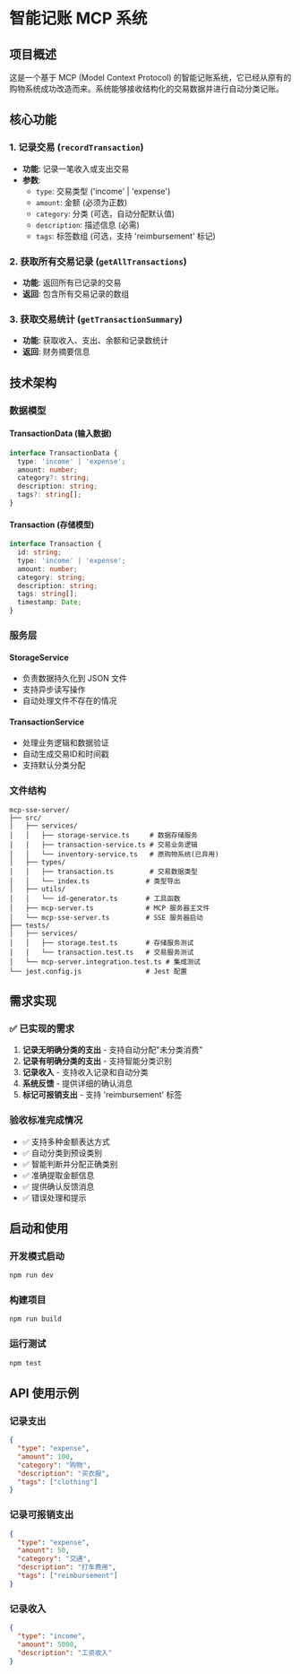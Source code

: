 # 智能记账 MCP 系统

## 项目概述

这是一个基于 MCP (Model Context Protocol) 的智能记账系统，它已经从原有的购物系统成功改造而来。系统能够接收结构化的交易数据并进行自动分类记账。

## 核心功能

### 1. 记录交易 (`recordTransaction`)
- **功能**: 记录一笔收入或支出交易
- **参数**:
  - `type`: 交易类型 ('income' | 'expense')
  - `amount`: 金额 (必须为正数)
  - `category`: 分类 (可选，自动分配默认值)
  - `description`: 描述信息 (必需)
  - `tags`: 标签数组 (可选，支持 'reimbursement' 标记)

### 2. 获取所有交易记录 (`getAllTransactions`)
- **功能**: 返回所有已记录的交易
- **返回**: 包含所有交易记录的数组

### 3. 获取交易统计 (`getTransactionSummary`)
- **功能**: 获取收入、支出、余额和记录数统计
- **返回**: 财务摘要信息

## 技术架构

### 数据模型

#### TransactionData (输入数据)
```typescript
interface TransactionData {
  type: 'income' | 'expense';
  amount: number;
  category?: string;
  description: string;
  tags?: string[];
}
```

#### Transaction (存储模型)
```typescript
interface Transaction {
  id: string;
  type: 'income' | 'expense';
  amount: number;
  category: string;
  description: string;
  tags: string[];
  timestamp: Date;
}
```

### 服务层

#### StorageService
- 负责数据持久化到 JSON 文件
- 支持异步读写操作
- 自动处理文件不存在的情况

#### TransactionService
- 处理业务逻辑和数据验证
- 自动生成交易ID和时间戳
- 支持默认分类分配

### 文件结构

```
mcp-sse-server/
├── src/
│   ├── services/
│   │   ├── storage-service.ts     # 数据存储服务
│   │   ├── transaction-service.ts # 交易业务逻辑
│   │   └── inventory-service.ts   # 原购物系统(已弃用)
│   ├── types/
│   │   ├── transaction.ts         # 交易数据类型
│   │   └── index.ts              # 类型导出
│   ├── utils/
│   │   └── id-generator.ts       # 工具函数
│   ├── mcp-server.ts             # MCP 服务器主文件
│   └── mcp-sse-server.ts         # SSE 服务器启动
├── tests/
│   ├── services/
│   │   ├── storage.test.ts       # 存储服务测试
│   │   └── transaction.test.ts   # 交易服务测试
│   └── mcp-server.integration.test.ts # 集成测试
└── jest.config.js                # Jest 配置
```

## 需求实现

### ✅ 已实现的需求

1. **记录无明确分类的支出** - 支持自动分配"未分类消费"
2. **记录有明确分类的支出** - 支持智能分类识别
3. **记录收入** - 支持收入记录和自动分类
4. **系统反馈** - 提供详细的确认消息
5. **标记可报销支出** - 支持 'reimbursement' 标签

### 验收标准完成情况

- ✅ 支持多种金额表达方式
- ✅ 自动分类到预设类别
- ✅ 智能判断并分配正确类别
- ✅ 准确提取金额信息
- ✅ 提供确认反馈消息
- ✅ 错误处理和提示

## 启动和使用

### 开发模式启动
```bash
npm run dev
```

### 构建项目
```bash
npm run build
```

### 运行测试
```bash
npm test
```

## API 使用示例

### 记录支出
```json
{
  "type": "expense",
  "amount": 100,
  "category": "购物",
  "description": "买衣服",
  "tags": ["clothing"]
}
```

### 记录可报销支出
```json
{
  "type": "expense",
  "amount": 50,
  "category": "交通",
  "description": "打车费用",
  "tags": ["reimbursement"]
}
```

### 记录收入
```json
{
  "type": "income",
  "amount": 5000,
  "description": "工资收入"
}
```